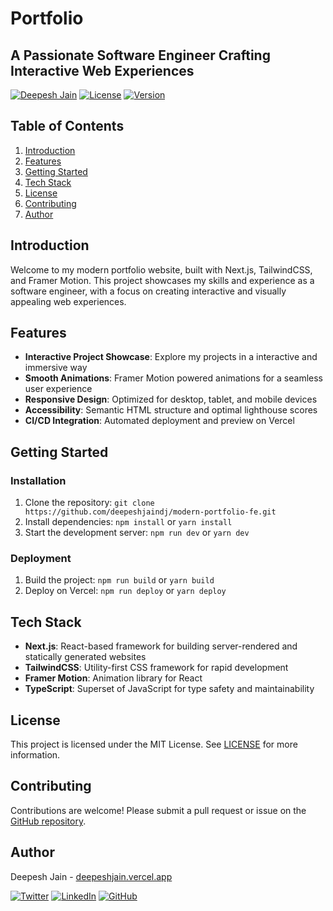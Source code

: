 **Portfolio**
=========================

**A Passionate Software Engineer Crafting Interactive Web Experiences**
-------------------------------------------------------------------

[![Deepesh Jain](https://img.shields.io/badge/Author-Deepesh%20Jain-blue)](https://deepeshjain.vercel.app/)
[![License](https://img.shields.io/badge/License-MIT-green)](https://opensource.org/licenses/MIT)
[![Version](https://img.shields.io/badge/Version-1.0.0-orange)](https://github.com/deepeshjaindj/modern-portfolio-fe/releases)

**Table of Contents**
-----------------

1. [Introduction](#introduction)
2. [Features](#features)
3. [Getting Started](#getting-started)
4. [Tech Stack](#tech-stack)
5. [License](#license)
6. [Contributing](#contributing)
7. [Author](#author)

**Introduction**
---------------

Welcome to my modern portfolio website, built with Next.js, TailwindCSS, and Framer Motion. This project showcases my skills and experience as a software engineer, with a focus on creating interactive and visually appealing web experiences.

**Features**
------------

* **Interactive Project Showcase**: Explore my projects in a interactive and immersive way
* **Smooth Animations**: Framer Motion powered animations for a seamless user experience
* **Responsive Design**: Optimized for desktop, tablet, and mobile devices
* **Accessibility**: Semantic HTML structure and optimal lighthouse scores
* **CI/CD Integration**: Automated deployment and preview on Vercel

**Getting Started**
-------------------

### Installation

1. Clone the repository: `git clone https://github.com/deepeshjaindj/modern-portfolio-fe.git`
2. Install dependencies: `npm install` or `yarn install`
3. Start the development server: `npm run dev` or `yarn dev`

### Deployment

1. Build the project: `npm run build` or `yarn build`
2. Deploy on Vercel: `npm run deploy` or `yarn deploy`

**Tech Stack**
-------------

* **Next.js**: React-based framework for building server-rendered and statically generated websites
* **TailwindCSS**: Utility-first CSS framework for rapid development
* **Framer Motion**: Animation library for React
* **TypeScript**: Superset of JavaScript for type safety and maintainability

**License**
----------

This project is licensed under the MIT License. See [LICENSE](https://opensource.org/licenses/MIT) for more information.

**Contributing**
--------------

Contributions are welcome! Please submit a pull request or issue on the [GitHub repository](https://github.com/deepeshjaindj/modern-portfolio-fe).

**Author**
----------

Deepesh Jain - [deepeshjain.vercel.app](https://deepeshjain.vercel.app/)

[![Twitter](https://img.shields.io/badge/Twitter-@deepeshjaindj2-blue)](https://twitter.com/deepeshjaindj2)
[![LinkedIn](https://img.shields.io/badge/LinkedIn-@deepeshjain--dj-blue)](https://linkedin.com/in/deepeshjain-dj)
[![GitHub](https://img.shields.io/badge/GitHub-@deepeshjaindj-blue)](https://github.com/deepeshjaindj)
